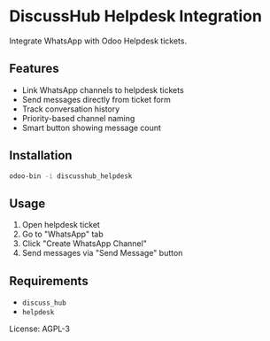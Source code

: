 # DiscussHub Helpdesk Integration

Integrate WhatsApp with Odoo Helpdesk tickets.

## Features

- Link WhatsApp channels to helpdesk tickets
- Send messages directly from ticket form
- Track conversation history
- Priority-based channel naming
- Smart button showing message count

## Installation

```bash
odoo-bin -i discusshub_helpdesk
```

## Usage

1. Open helpdesk ticket
2. Go to "WhatsApp" tab
3. Click "Create WhatsApp Channel"
4. Send messages via "Send Message" button

## Requirements

- `discuss_hub`
- `helpdesk`

License: AGPL-3
